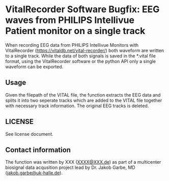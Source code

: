 # VitalRecorder Software Bugfix: EEG waves from PHILIPS Intellivue Patient monitor on a single track 

When recording EEG data from PHILIPS Intellivue Monitors with VitalRecorder (https://vitaldb.net/vital-recorder/) both waveform are written to a single track. 
While the data of both signals is saved in the *.vital file format, using the VitalRecorder software or the python API only a single waveform can be exported.

## Usage
Given the filepath of the VITAL file, the function extracts the EEG data and splits it into two seperate tracks which are added to the VITAL file together with necessary track information. The original EEG tracks is deleted.

## LICENSE
See license document.

## Contact information
The function was written by XXX (XXXX@XXX.de)
as part of a multicenter biosignal data acqusition project lead by Dr. Jakob Garbe, MD (jakob.garbe@uk-halle.de).
